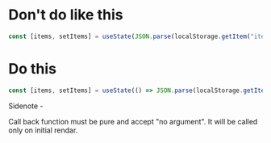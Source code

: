 # Don't do like this
```js
const [items, setItems] = useState(JSON.parse(localStorage.getItem("items")))
```

# Do this
```js
const [items, setItems] = useState(() => JSON.parse(localStorage.getItem("items")))
```

Sidenote -

Call back function must be pure and accept "no argument". It will be called only on initial rendar.
